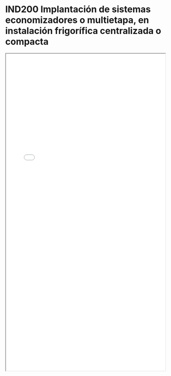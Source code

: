 # IND200  Implantación de sistemas economizadores o multietapa, en instalación frigorífica centralizada o compacta

<iframe src="../IND200  Implantación de sistemas economizadores o multietapa, en instalación frigorífica centralizada o compacta.pdf" width="100%" height="1000px"></iframe>
